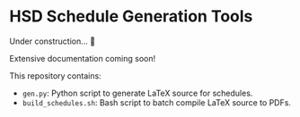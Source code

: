 # HSD Schedule Generation Tools

Under construction... 👷

Extensive documentation coming soon!

This repository contains:

- `gen.py`: Python script to generate LaTeX source for schedules.
- `build_schedules.sh`: Bash script to batch compile LaTeX source to PDFs. 
